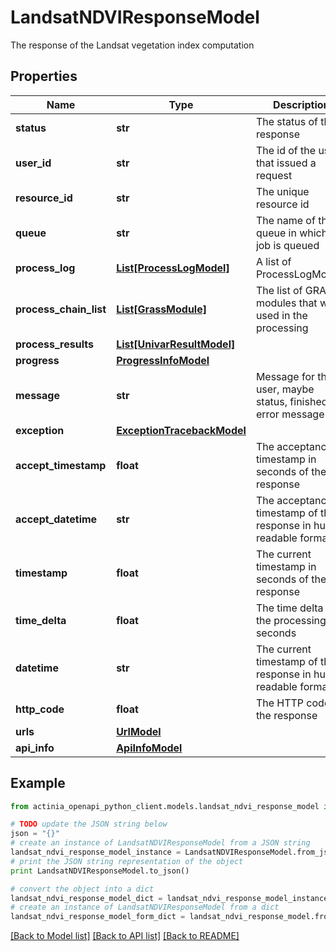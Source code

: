 # LandsatNDVIResponseModel

The response of the Landsat vegetation index computation

## Properties
Name | Type | Description | Notes
------------ | ------------- | ------------- | -------------
**status** | **str** | The status of the response | 
**user_id** | **str** | The id of the user that issued a request | 
**resource_id** | **str** | The unique resource id | 
**queue** | **str** | The name of the queue in which the job is queued | [optional] 
**process_log** | [**List[ProcessLogModel]**](ProcessLogModel.md) | A list of ProcessLogModels | [optional] 
**process_chain_list** | [**List[GrassModule]**](GrassModule.md) | The list of GRASS modules that were used in the processing | [optional] 
**process_results** | [**List[UnivarResultModel]**](UnivarResultModel.md) |  | [optional] 
**progress** | [**ProgressInfoModel**](ProgressInfoModel.md) |  | [optional] 
**message** | **str** | Message for the user, maybe status, finished or error message | 
**exception** | [**ExceptionTracebackModel**](ExceptionTracebackModel.md) |  | [optional] 
**accept_timestamp** | **float** | The acceptance timestamp in seconds of the response | 
**accept_datetime** | **str** | The acceptance timestamp of the response in human readable format | 
**timestamp** | **float** | The current timestamp in seconds of the response | 
**time_delta** | **float** | The time delta of the processing in seconds | [optional] 
**datetime** | **str** | The current timestamp of the response in human readable format | 
**http_code** | **float** | The HTTP code of the response | [optional] 
**urls** | [**UrlModel**](UrlModel.md) |  | [optional] 
**api_info** | [**ApiInfoModel**](ApiInfoModel.md) |  | [optional] 

## Example

```python
from actinia_openapi_python_client.models.landsat_ndvi_response_model import LandsatNDVIResponseModel

# TODO update the JSON string below
json = "{}"
# create an instance of LandsatNDVIResponseModel from a JSON string
landsat_ndvi_response_model_instance = LandsatNDVIResponseModel.from_json(json)
# print the JSON string representation of the object
print LandsatNDVIResponseModel.to_json()

# convert the object into a dict
landsat_ndvi_response_model_dict = landsat_ndvi_response_model_instance.to_dict()
# create an instance of LandsatNDVIResponseModel from a dict
landsat_ndvi_response_model_form_dict = landsat_ndvi_response_model.from_dict(landsat_ndvi_response_model_dict)
```
[[Back to Model list]](../README.md#documentation-for-models) [[Back to API list]](../README.md#documentation-for-api-endpoints) [[Back to README]](../README.md)



